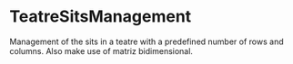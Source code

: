 # TeatreSitsManagement

Management of the sits in a teatre with a predefined number of rows and columns. Also make use of matriz bidimensional.
